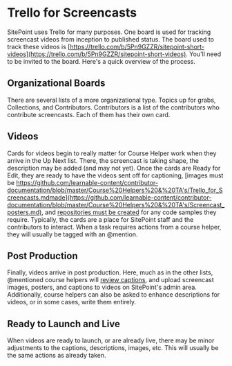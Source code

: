 # Trello for Screencasts

SitePoint uses Trello for many purposes. One board is used for tracking screencast videos from inception to published status. The board used to track these videos is [https://trello.com/b/5Pn9GZZR/sitepoint-short-videos](https://trello.com/b/5Pn9GZZR/sitepoint-short-videos). You'll need to be invited to the board. Here's a quick overview of the process.

## Organizational Boards

There are several lists of a more organizational type. Topics up for grabs, Collections, and Contributors. Contributors is a list of the contributors who contribute screencasts. Each of them has their own card.

## Videos

Cards for videos begin to really matter for Course Helper work when they arrive in the Up Next list. There, the screencast is taking shape, the description may be added (and may not yet). Once the cards are Ready for Edit, they are ready to have the videos sent off for captioning, [images must be https://github.com/learnable-content/contributor-documentation/blob/master/Course%20Helpers%20&%20TA's/Trello_for_Screencasts.mdmade](https://github.com/learnable-content/contributor-documentation/blob/master/Course%20Helpers%20&%20TA's/Screencast_posters.md), and [repositories must be created](https://github.com/learnable-content/contributor-documentation/blob/master/Course%20Helpers%20&%20TA's/Repositories.md) for any code samples they require. Typically, the cards are a place for SitePoint staff and the contributors to interact. When a task requires actions from a course helper, they will usually be tagged with an @mention. 

## Post Production

Finally, videos arrive in post production. Here, much as in the other lists, @mentioned course helpers will [review captions](https://github.com/learnable-content/contributor-documentation/blob/master/Course%20Helpers%20&%20TA's/Captions.md), and upload screencast images, posters, and captions to videos on SitePoint's admin area. Additionally, course helpers can also be asked to enhance descriptions for videos, or in some cases, write them entirely.

## Ready to Launch and Live

When videos are ready to launch, or are already live, there may be minor adjustments to the captions, descriptions, images, etc. This will usually be the same actions as already taken.
